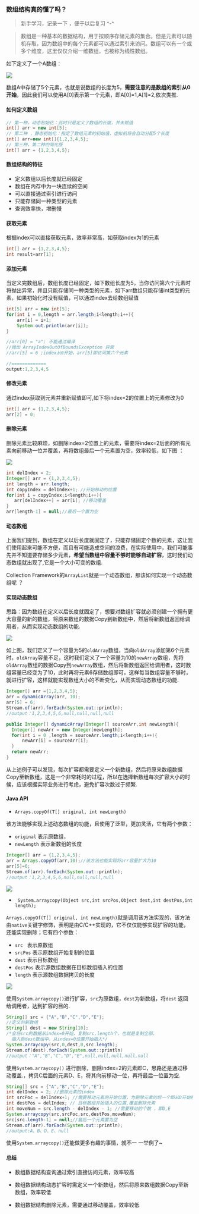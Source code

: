 ### 数组结构真的懂了吗？

> 新手学习，记录一下 ，便于以后复习 ^-^

> 数组是一种基本的数据结构，用于按顺序存储元素的集合。但是元素可以随机存取，因为数组中的每个元素都可以通过索引来访问。数组可以有一个或多个维度，这里仅仅介绍一维数组，也被称为线性数组。

如下定义了一个A数组：

![](./image/array.png)

数组A中存储了5个元素，也就是说数组的长度为5，**需要注意的是数组的索引从0开始**，因此我们可以使用A[0]表示第一个元素，即A[0]=1,A[1]=2,依次类推.

#### 如何定义数组

```java
// 第一种，动态初始化：此时只是定义了数组的长度，并未赋值 
int[] arr = new int[5];
// 第二种 ，静态初始化：指定了数组元素的初始值，虚拟机将会自动分配5个长度 
int[] arr=new int[]{1,2,3,4,5};
// 第三种，第二种的简化版
int[] arr = {1,2,3,4,5};
```

#### 数组结构的特征

- 定义数组以后长度就已经固定
- 数组在内存中为一块连续的空间
- 可以直接通过索引进行访问
- 只能存储同一种类型的元素
- 查询效率快，增删慢

#### 获取元素

根据index可以直接获取元素，效率非常高，如获取index为1的元素

```java
int[] arr = {1,2,3,4,5};
int result=arr[1];
```



#### 添加元素

当定义完数组后，数组长度已经固定，如下数组长度为5，当你访问第六个元素时将抛出异常，并且只能存储同一种类型的元素，如下arr数组只能存储int类型的元素，如果初始化时没有赋值，可以通过index去给数组赋值

```java
int[5] arr = new int[5];
for(int i = 0,length = arr.length;i<length;i++){
    arr[i] = i+1;
    System.out.println(arr[i]);
}

//arr[0] = "a"; 不能通过编译
//抛出 ArrayIndexOutOfBoundsException 异常
//arr[5] = 6 ;index从0开始，arr[5]即访问第六个元素

//=============
output:1,2,3,4,5
```

#### 修改元素

通过index获取到元素并重新赋值即可,如下将index=2的位置上的元素修改为0

```java
int[] arr = {1,2,3,4,5};
arr[2] = 0; 
```

#### 删除元素

删除元素比较麻烦，如删除index=2位置上的元素，需要将index=2后面的所有元素向前移动一位并覆盖，再将数组最后一个元素置为空，效率较低，如下图 ：	

![](./image/arrayDelete.png)

```java
int delIndex = 2;
Integer[] arr = {1,2,3,4,5};
int length = arr.length;
int copyIndex = delIndex+1; //开始移动的位置
for(int i = copyIndex;i<length;i++){
   arr[delIndex++] = arr[i]; //移动覆盖
}
arr[length-1] = null;//最后一个置为空
```

#### 动态数组

上面我们提到，数组在定义以后长度就固定了，只能存储固定个数的元素，这让我们使用起来可能不方便，而且有可能造成空间的浪费，在实际使用中，我们可能事先并不知道要存储多少元素，**希望当数组中容量不够时能够自动扩容**，这时我们动态数组就出现了,它是一个大小可变的数组.

Collection Framework的`ArrayList`就是一个动态数组，那该如何实现一个动态数组呢 ？

#### 实现动态数组

思路：因为数组在定义以后长度就固定了，想要对数组扩容就必须创建一个拥有更大容量的新的数组，将原来数组的数据Copy到新数组中，然后将新数组返回给调用者，从而实现动态数组的功能.

![](./image/arrayDynamic.png)

如上图，我们定义了一个容量为5的`oldArray`数组，当向`oldArray`添加第6个元素时，`oldArray`容量不足，这时我们定义了一个容量为10的`newArray`数组，先将`oldArray`数组的数据Copy到`newArray`数组，然后将新数组返回给调用者，这时数组容量已经变为了10，此时再将元素6存储数组即可，这样每当数组容量不够时，就进行扩容，这样就能实现数组大小的不断变化，从而实现动态数组的功能.

```java
Integer[] arr ={1,2,3,4,5};
arr = dynamicArray(arr, 10);
arr[5] = 6;
Stream.of(arr).forEach(System.out::println);
//output：1,2,3,4,5,6,null,null,null,null

public Integer[] dynamicArray(Integer[] sourceArr,int newLength){
  Integer[] newArr = new Integer[newLength];
  for(int i = 0 ,length = sourceArr.length;i<length;i++){
      newArr[i] = sourceArr[i];
  }
  return newArr;
}
```



从上述例子可以发现，每次扩容都需要定义一个新数组，然后将原来数组数据Copy至新数组，这是一个非常耗时的过程，所以在选择新数组每次扩容大小的时候，应该根据实际业务进行考虑，避免扩容次数过于频繁.

#### Java API

- `Arrays.copyOf(T[] original, int newLength)`

该方法能够实现上述动态数组的功能，且使用了泛型，更加灵活，它有两个参数：

- `original` 表示原数组，
- `newLength` 表示新数组的长度

```java
Integer[] arr = {1,2,3,4,5};
arr = Arrays.copyOf(arr,10);//该方法也能实现将arr容量扩大为10
arr[5]=6;
Stream.of(arr).forEach(System.out::println);
//output：1,2,3,4,5,6,null,null,null,null
```

![](./image/arrayCopyOf.png)

- ` System.arraycopy(Object src,int srcPos,Object dest,int destPos,int length);`

`Arrays.copyOf(T[] original, int newLength)`就是调用该方法实现的，该方法由`native`关键字修饰，表明是由C/C++实现的，它不仅仅能够实现扩容的功能，还能实现删除；它有四个参数：

- `src ` 表示原数组
- `srcPos` 表示原数组开始复制的位置
- `dest` 表示目标数组
- `destPos` 表示源数组数据在目标数组插入的位置
- `length` 表示源数组数据拷贝的长度

![](./image/systemArrayCopy.png)

使用`System.arraycopy()`进行扩容，`src`为原数组，`dest`为新数组，将`dest` 返回给调用者，达到扩容的目的.

```java
String[] src = {"A","B","C","D","E"};
//定义的新数组
String[] dest = new String[10];
/*会将src的数据从index=0开始，复制src.length个，也就是复制全部，
  插入到dest数组中，从index=0位置开始插入*/
System.arraycopy(src,0,dest,0,src.length);
Stream.of(dest).forEach(System.out::println)
//output："A","B","C","D","E",null,null,null,null,null
```

使用`System.arraycopy()` 进行删除，删除index=2的元素即C，思路还是通过移动覆盖.，拷贝C后面的元素D、E，将其向前移动一位，再将最后一位置为空.

```java
String[] src = {"A","B","C","D","E"};
int delIndex = 2; //删除元素的index
int srcPoc = delIndex+1; //需要移动元素的开始位置，为删除元素的后一个即从D开始移动
int destPos = delIndex; // 目标数组开始插入的位置,覆盖删除元素
int moveNum = src.length - delIndex - 1; //需要移动的个数 ，即D,E
System.arraycopy(src,srcPoc,src,destPos,moveNum);
src[src.length-1] = null;//最后一个元素置为空
Stream.of(arr).forEach(System.out::println);
//output:A、B、D、E、null
```

使用`System.arraycopy()`还能做更多有趣的事情，就不一 一举例了~

#### 总结

- 数组数据结构查询通过索引直接访问元素，效率较高

- 数组数据结构动态扩容时需定义一个新数组，然后将原来数组数据Copy至新数组，效率较低

- 数组数据结构删除元素，需要通过移动覆盖，效率较低

  